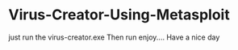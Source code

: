 # Virus-Creator-Using-Metasploit

just run the virus-creator.exe
Then run enjoy....
Have a nice day
